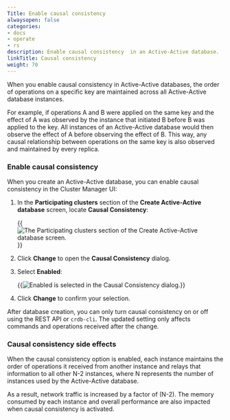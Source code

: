 ```yaml
---
Title: Enable causal consistency
alwaysopen: false
categories:
- docs
- operate
- rs
description: Enable causal consistency  in an Active-Active database.
linkTitle: Causal consistency
weight: 70
---
```

When you enable causal consistency in Active-Active databases,
the order of operations on a specific key are maintained across all Active-Active database instances.

For example, if operations A and B were applied on the same key and the effect of A was observed by the instance that initiated B before B was applied to the key.
All instances of an Active-Active database would then observe the effect of A before observing the effect of B.
This way, any causal relationship between operations on the same key is also observed and maintained by every replica.

### Enable causal consistency

When you create an Active-Active database, you can enable causal consistency in the Cluster Manager UI:

1. In the **Participating clusters** section of the **Create Active-Active database** screen, locate **Causal Consistency**:

    {{<image filename="images/rs/screenshots/databases/active-active-databases/create-a-a-db-participating-clusters.png" alt="The Participating clusters section of the Create Active-Active database screen.">}}

1. Click **Change** to open the **Causal Consistency** dialog.

1. Select **Enabled**:

    {{<image filename="images/rs/screenshots/databases/active-active-databases/enable-causal-consistency.png" alt="Enabled is selected in the Causal Consistency dialog.">}}

1. Click **Change** to confirm your selection.

After database creation, you can only turn causal consistency on or off using the REST API or `crdb-cli`.
The updated setting only affects commands and operations received after the change.

### Causal consistency side effects

When the causal consistency option is enabled, each instance maintains the order of operations it received from another instance
and relays that information to all other N-2 instances,
where N represents the number of instances used by the Active-Active database.

As a result, network traffic is increased by a factor of (N-2).
The memory consumed by each instance and overall performance are also impacted when causal consistency is activated.

